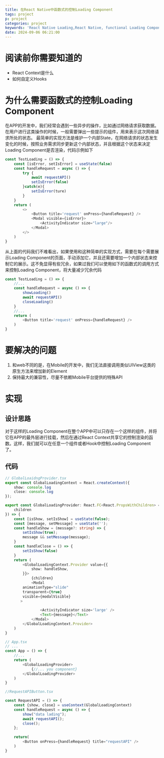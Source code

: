 ```yaml
---
title: 在React Native中函数式的控制Loading Component
tags: project
p: project
categories: project
keywords: 'React Native Loading,React Native, functional Loading Component'
date: 2024-09-06 06:21:00
---
```


<!-- toc -->

# 阅读前你需要知道的
- React Context是什么
- 如何自定义Hooks

# 为什么需要函数式的控制Loading Component
在APP的开发中，我们经常会遇到一些异步的操作，比如通过网络请求获取数据。在用户进行这类操作的时候，一般需要弹出一些提示的组件，用来表示这次网络请求所处的状态。
最简单的实现方法是维护一个内部State，在网络请求的状态发生变化的时候，按照业务需求同步更新这个内部状态，并且根据这个状态来决定Loading Component是否渲染，代码示例如下

```typescript
const TestLoading = () => {
	const [isError, setIsError] = useState(false)
	const handleRequest = async () => {
		try {
			await requestAPI()
			setIsError(false)
		}catch(e){
			setIsError(ture)
		}
	}
	return (
		<>
			<Button title='request' onPress={handleRequest} />
			<Modal visible={isError}>
				<ActivityIndicator size="large"/>
			</Modal>
		</>
	)
}
```

从上面的代码我们不难看出，如果使用和这种简单的实现方式，需要在每个需要展示Loading Component的页面，手动添加它，并且还需要增加一个内部状态来控制它的展示。这不免显得有些冗余，如果过我们可以使用如下的函数式的调用方式来控制Loading Component，将大量减少冗余代码

```typescript
const TestLoading = () => {
	//...
	const handleRequest = async () => {
		showLoading()
		await requestAPI()
		closeLoading()
	}
	//...
	return (
		<Button title='request' onPress={handleRequest} />
	)
}
```

# 要解决的问题
1. 和web不同的是，在Mobile的开发中，我们无法直接调用类似UIView这类的原生方法来增加新的Element
2. 保持最大的兼容性，尽量不依赖Mobile平台提供的特殊API


# 实现

## 设计思路
对于这样的Loading Component在整个APP中可以只存在一个这样的组件，并将它在APP的最外层进行挂载，然后在通过React Context共享它的控制渲染的函数。这样，我们就可以在任意一个组件或者Hook中控制Loading Component了。

## 代码
```typescript
// GlobalLoaidngProvider.tsx
export const GlobalLoadingContext = React.createContext({
	show: console.log
	close: console.log
});

export const GlobalLoadingProvider: React.FC<React.PropsWithChildren> = ({
	children
}) => {
	const [isShow, setIsShow] = useState(false);
	const [message, setMessage] = useState('');
	const handleShow = (message?: string) => {
		setIsShow(true);
		message && setMessage(message);
	}
	const handleClose = () => {
		setIsShow(false)
	}
	return (
		<GlobalLoadingContext.Provider value={{
			show: handleShow,
		}}>
			{children}
			<Modal
        animationType="slide"
        transparent={true}
        visible={modalVisible}
       >
				
				<ActivityIndicator size='large' />	
				<Text>{message}</Text>
			</Modal>
		</GlobalLoadingContext.Provider>
	)
}

// App.tsx
// ...
const App = () => {
	//...
	return (
		<GlobalLoadingProvider>
			{//... you component}
		</GlobalLoadingProvider>
	)
}

//RequestAPIButton.tsx

const RequestAPI = () => {
	const {show, close} = useContext(GlobalLoadingContext)
	const handleRequest = async () => {
		show("data lading");
		await requestAPI();
		close();
	};
	
	return(
		<Button onPress={handleRequest} title="requestAPI" />
	)
}
```


